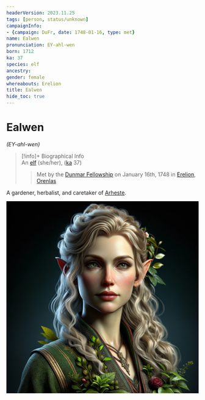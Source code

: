 ```yaml
---
headerVersion: 2023.11.25
tags: [person, status/unknown]
campaignInfo:
- {campaign: DuFr, date: 1748-01-16, type: met}
name: Ealwen
pronunciation: EY-ahl-wen
born: 1712
ka: 37
species: elf
ancestry:
gender: female
whereabouts: Erelion
title: Ealwen
hide_toc: true
---
```

# Ealwen
*(EY-ahl-wen)*
>[!info]+ Biographical Info  
> An [elf](<../../species/children-of-the-embodied-gods/elves/elves.md>) (she/her), ([ka](<../../species/children-of-the-embodied-gods/elves/the-cycle-of-generations.md>) 37)  
>   
>>   
>>  Met by the [Dunmar Fellowship](<../pcs/dunmar-fellowship/dunmar-fellowship.md>) on January 16th, 1748 in [Erelion](<../../gazetteer/istaros-watershed/orenlas/erelion.md>), [Orenlas](<../../gazetteer/istaros-watershed/orenlas/orenlas.md>) 

A gardener, herbalist, and caretaker of [Arheste](<./arheste.md>). 

![Ealwen Portrait](../../assets/ealwen-portrait.png)